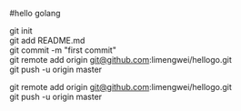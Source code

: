 #hello golang

git init  
git add README.md  
git commit -m "first commit"  
git remote add origin git@github.com:limengwei/hellogo.git  
git push -u origin master  

git remote add origin git@github.com:limengwei/hellogo.git  
git push -u origin master  